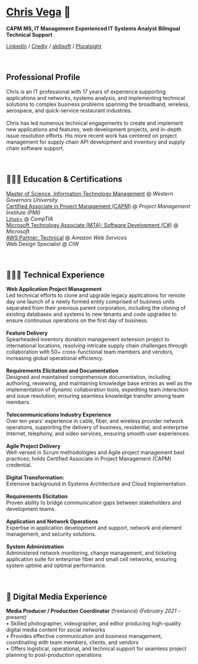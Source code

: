 # [Chris Vega](mailto:chris@twop0intfive.xyz) 📧 <br>

__CAPM__  __MS, IT Management__  __Experienced IT Systems Analyst__  __Bilingual Technical Support__ <br>

[LinkedIn](https://www.linkedin.com/in/chrisevega/) / [Credly](https://www.credly.com/users/christian-vega.3c10d314/badges) / [skillsoft](https://skillsoft.digitalbadges.skillsoft.com/profile/christianvega767921/wallet) / [Pluralsight](https://app.pluralsight.com/profile/twop0intfive)
<br><br><br>



## Professional Profile
Chris is an IT professional with 17 years of experience supporting applications and networks, systems analysis, and implementing technical solutions to complex business problems spanning the broadband, wireless, aerospace, and quick-service restaurant industries.<br><br>
Chris has led numerous technical engagements to create and implement new applications and features, web development projects, and in-depth issue resolution efforts. His more recent work has centered on project management for supply chain API development and inventory and supply chain software support.
<br><br><br>



## 👨🏻‍💻 Education & Certifications
[Master of Science, Information Technology Management](https://www.wgu.edu/online-it-degrees/information-technology-management-masters-program.html)  @  _Western Governors University_<br>
[Certified Associate in Project Management (CAPM)](https://www.credly.com/badges/53d36d2b-f25e-438c-a1df-50556c585e59)  @  _Project Management Institute (PMI)_<br>
[Linux+](https://www.credly.com/badges/522af907-eef4-43cd-8431-bb02636bd5f5)  @  _CompTIA_<br>
[Microsoft Technology Associate (MTA): Software Development (C#)](https://www.credly.com/badges/7c19476b-a729-4cd3-9e9c-9f73289ee52d)  @  _Microsoft_<br>
[AWS Partner: Technical](https://www.credly.com/badges/360a7bc9-5e74-44bd-8c49-c51e98bc8dfd)  @  _Amazon Web Services_<br>
Web Design Specialist  @  _CIW_
<br><br><br>



## 👨🏻‍💻 Technical Experience

  **Web Application Project Management**<br>
  Led technical efforts to clone and upgrade legacy applications for remote day one launch of a newly formed entity comprised of business units separated from their previous parent corporation, including the cloning of existing databases and systems to new tenants and code upgrades to ensure continuous operations on the first day of business.<br><br>
  **Feature Delivery**<br>
  Spearheaded inventory donation management extension project to international locations, resolving intricate supply chain challenges through collaboration with 50+ cross-functional team members and vendors, increasing global operational efficiency.<br><br>
  **Requirements Elicitation and Documentation**<br>
  Designed and maintained comprehensive documentation, including authoring, reviewing, and maintaining knowledge base entries as well as the implementation of dynamic collaboration tools, expediting team interaction and issue resolution, ensuring seamless knowledge transfer among team members.<br><br>
  **Telecommunications Industry Experience**<br>
  Over ten years' experience in cable, fiber, and wireless provider network operations, supporting the delivery of business, residential, and enterprise Internet, telephony, and video services, ensuring smooth user experiences.<br><br>
  **Agile Project Delivery**<br>
  Well-versed in Scrum methodologies and Agile project management best practices; holds Certified Associate in Project Management (CAPM) credential.<br><br>
  **Digital Transformation:**<br>
  Extensive background in Systems Architecture and Cloud Implementation.<br><br>
  **Requirements Elicitation**<br>
  Proven ability to bridge communication gaps between stakeholders and development teams.<br><br>
  **Application and Network Operations**<br>
  Expertise in application development and support, network and element management, and security solutions.<br><br>
  **System Administration**<br>
  Administered network monitoring, change management, and ticketing application suite for enterprise fiber and small cell networks, ensuring system uptime and optimal performance.
<br><br><br>
    
  
  
## 🎥 Digital Media Experience

**Media Producer / Production Coordinator** (freelance) _(February 2021 - present)_ <br>
  • Skilled photographer, videographer, and editor producing high-quality digital media content for social networks<br>
  • Provides effective communication and business management, coordinating with team members, clients, and vendors<br>
  • Offers logistical, operational, and technical support for seamless project planning to post-production operations
<br><br><br>